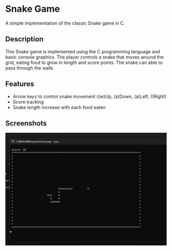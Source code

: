 # Snake Game

A simple implementation of the classic Snake game in C.

## Description

This Snake game is implemented using the C programming language and basic console graphics. The player controls a snake that moves around the grid, eating food to grow in length and score points. The snake can able to pass through the walls

## Features

- Arrow keys to control snake movement ((w)Up, (s)Down, (a)Left, ()Right)
- Score tracking
- Snake length increase with each food eaten

## Screenshots

![Gameplay](screenshots/gameplay.png)

